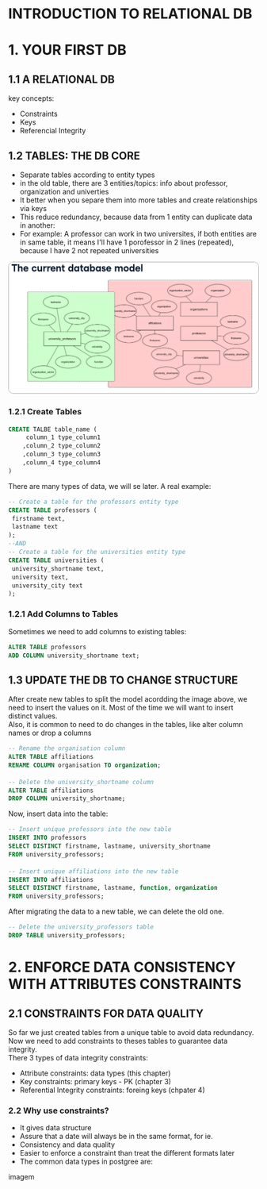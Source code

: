 #  INTRODUCTION TO RELATIONAL DB
# 1. YOUR FIRST DB
## 1.1 A RELATIONAL DB
key concepts:
* Constraints
* Keys
* Referencial Integrity

## 1.2 TABLES: THE DB CORE
* Separate tables according to entity types
* in the old table, there are 3 entities/topics: info about professor, organization and univerties
* It better when you separe them into more tables and create relationships via keys
* This reduce redundancy, because data from 1 entity can duplicate data in another:
* For example: A professor can work in two universites, if both entities are in same table, it means I'll have 1 porofessor in 2 lines (repeated), because I have 2 not repeated universities

<img src="https://github.com/cassiobolba/Data-Engineering/blob/master/src/img/17%20-%20Introduction%20to%20Relational%20DB/ENTITY_MODELS.jpg" style="border: 1px solid #aaa; border-radius: 10px 10px 10px 10px"/>


### 1.2.1 Create Tables
```sql
CREATE TALBE table_name (
     column_1 type_column1
    ,column_2 type_column2
    ,column_3 type_column3
    ,column_4 type_column4
)
```
There are many types of data, we will se later. A real example:
```sql
-- Create a table for the professors entity type
CREATE TABLE professors (
 firstname text,
 lastname text
);
--AND
-- Create a table for the universities entity type
CREATE TABLE universities (
 university_shortname text,
 university text,
 university_city text
);
```

### 1.2.1 Add Columns to Tables
Sometimes we need to add columns to existing tables:
```sql
ALTER TABLE professors
ADD COLUMN university_shortname text;
```

## 1.3 UPDATE THE DB TO CHANGE STRUCTURE
After create new tables to split the model acordding the image above, we need to insert the values on it. Most of the time we will want to insert distinct values.  
Also, it is common to need to do changes in the tables, like alter column names or drop a columns
```sql
-- Rename the organisation column
ALTER TABLE affiliations
RENAME COLUMN organisation TO organization;

-- Delete the university_shortname column
ALTER TABLE affiliations
DROP COLUMN university_shortname;
```
Now, insert data into the table:
```sql
-- Insert unique professors into the new table
INSERT INTO professors 
SELECT DISTINCT firstname, lastname, university_shortname 
FROM university_professors;

-- Insert unique affiliations into the new table
INSERT INTO affiliations 
SELECT DISTINCT firstname, lastname, function, organization 
FROM university_professors;
```
After migrating the data to a new table, we can delete the old one.
```sql
-- Delete the university_professors table
DROP TABLE university_professors;
```

# 2. ENFORCE DATA CONSISTENCY WITH ATTRIBUTES CONSTRAINTS
## 2.1 CONSTRAINTS FOR DATA QUALITY
So far we just created tables from a unique table to avoid data redundancy. Now we need to add constraints to theses tables to guarantee data integrity.  
There 3 types of data integrity constraints:
* Attribute constraints: data types (this chapter)
* Key constraints: primary keys - PK (chapter 3)
* Referential Integrity constraints: foreing keys (chpater 4)

### 2.2 Why use constraints?
* It gives data structure
* Assure that a date will always be in the same format, for ie.
* Consistency and data quality
* Easier to enforce a constraint than treat the different formats later
* The common data types in postgree are:

imagem